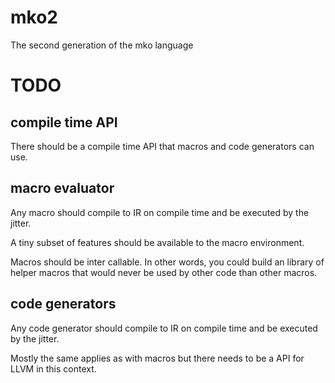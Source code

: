 # mko2
The second generation of the mko language

# TODO
## compile time API
There should be a compile time API that macros and code generators can use.

## macro evaluator
Any macro should compile to IR on compile time and be executed by the jitter.

A tiny subset of features should be available to the macro environment.

Macros should be inter callable. In other words, you could build an library of helper macros that would never be used by other code than other macros.

## code generators
Any code generator should compile to IR on compile time and be executed by the jitter.

Mostly the same applies as with macros but there needs to be a API for LLVM in this context.

